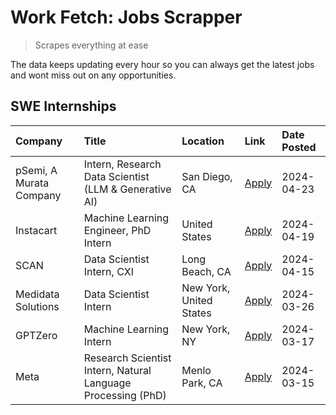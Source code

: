 # Work Fetch: Jobs Scrapper
> Scrapes everything at ease

The data keeps updating every hour so you can always get the latest jobs and wont miss out on any opportunities.

## SWE Internships
<!--START_SECTION:workfetch-->
| Company                 | Title                                                        | Location                | Link                                                                                                                                                                                                                                                                           | Date Posted   |
|:------------------------|:-------------------------------------------------------------|:------------------------|:-------------------------------------------------------------------------------------------------------------------------------------------------------------------------------------------------------------------------------------------------------------------------------|:--------------|
| pSemi, A Murata Company | Intern, Research Data Scientist (LLM & Generative AI)        | San Diego, CA           | [Apply](https://www.linkedin.com/jobs/view/intern-research-data-scientist-llm-generative-ai-at-psemi-a-murata-company-3887074168?position=5&pageNum=0&refId=d%2B%2F3Kr1QmM62juJIFJXLdA%3D%3D&trackingId=23wgqbD5vzxGACbT6Vhskg%3D%3D&trk=public_jobs_jserp-result_search-card) | 2024-04-23    |
| Instacart               | Machine Learning Engineer, PhD Intern                        | United States           | [Apply](https://www.linkedin.com/jobs/view/machine-learning-engineer-phd-intern-at-instacart-3901991739?position=2&pageNum=0&refId=d%2B%2F3Kr1QmM62juJIFJXLdA%3D%3D&trackingId=utRV6Zmn1YRgsUdUGkcZ7Q%3D%3D&trk=public_jobs_jserp-result_search-card)                          | 2024-04-19    |
| SCAN                    | Data Scientist Intern, CXI                                   | Long Beach, CA          | [Apply](https://www.linkedin.com/jobs/view/data-scientist-intern-cxi-at-scan-3899690492?position=9&pageNum=0&refId=d%2B%2F3Kr1QmM62juJIFJXLdA%3D%3D&trackingId=rDSLEKdpovqmNj%2FivpR%2BxQ%3D%3D&trk=public_jobs_jserp-result_search-card)                                      | 2024-04-15    |
| Medidata Solutions      | Data Scientist Intern                                        | New York, United States | [Apply](https://www.linkedin.com/jobs/view/data-scientist-intern-at-medidata-solutions-3810253704?position=3&pageNum=0&refId=d%2B%2F3Kr1QmM62juJIFJXLdA%3D%3D&trackingId=Fy5E6Pt%2B0Gd0sq%2FmtLN4WA%3D%3D&trk=public_jobs_jserp-result_search-card)                            | 2024-03-26    |
| GPTZero                 | Machine Learning Intern                                      | New York, NY            | [Apply](https://www.linkedin.com/jobs/view/machine-learning-intern-at-gptzero-3860723963?position=8&pageNum=0&refId=d%2B%2F3Kr1QmM62juJIFJXLdA%3D%3D&trackingId=pdIeDLesI3yQ57xIa63ixA%3D%3D&trk=public_jobs_jserp-result_search-card)                                         | 2024-03-17    |
| Meta                    | Research Scientist Intern, Natural Language Processing (PhD) | Menlo Park, CA          | [Apply](https://www.linkedin.com/jobs/view/research-scientist-intern-natural-language-processing-phd-at-meta-3858718375?position=10&pageNum=0&refId=d%2B%2F3Kr1QmM62juJIFJXLdA%3D%3D&trackingId=MFuSPUP8Zk8AN9tynhpCeQ%3D%3D&trk=public_jobs_jserp-result_search-card)         | 2024-03-15    |
<!--END_SECTION:workfetch-->

